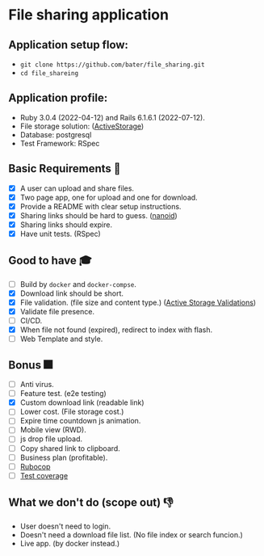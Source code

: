# File sharing application

## Application setup flow:
* `git clone https://github.com/bater/file_sharing.git`
* `cd file_shareing`

## Application profile:
* Ruby 3.0.4 (2022-04-12) and Rails 6.1.6.1 (2022-07-12).
* File storage solution: ([ActiveStorage](https://guides.rubyonrails.org/active_storage_overview.html))
* Database: postgresql
* Test Framework: RSpec

## Basic Requirements :school_satchel:
- [x] A user can upload and share files.
- [x] Two page app, one for upload and one for download.
- [x] Provide a README with clear setup instructions.
- [x] Sharing links should be hard to guess. ([nanoid](https://github.com/radeno/nanoid.rb))
- [x] Sharing links should expire.
- [x] Have unit tests. (RSpec)

## Good to have :mortar_board:
- [ ] Build by `docker` and `docker-compse`.
- [x] Download link should be short.
- [x] File validation. (file size and content type.) ([Active Storage Validations](https://github.com/igorkasyanchuk/active_storage_validations))
- [x] Validate file presence.
- [ ] CI/CD.
- [x] When file not found (expired), redirect to index with flash.
- [ ] Web Template and style.

## Bonus :fireworks:
- [ ] Anti virus.
- [ ] Feature test. (e2e testing)
- [x] Custom download link (readable link)
- [ ] Lower cost. (File storage cost.)
- [ ] Expire time countdown js animation.
- [ ] Mobile view (RWD).
- [ ] js drop file upload.
- [ ] Copy shared link to clipboard.
- [ ] Business plan (profitable).
- [ ] [Rubocop](https://github.com/rubocop/rubocop)
- [ ] [Test coverage](https://github.com/simplecov-ruby/simplecov)

## What we don't do (scope out) :-1:
* User doesn't need to login.
* Doesn't need a download file list. (No file index or search funcion.)
* Live app. (by docker instead.)